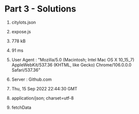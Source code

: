 # Part 3 - Solutions

1. citylots.json

2. expose.js

3. 778 kB
 
4. 91 ms

5. User Agent : "Mozilla/5.0 (Macintosh; Intel Mac OS X 10_15_7) AppleWebKit/537.36 (KHTML, like Gecko) Chrome/106.0.0.0 Safari/537.36"

6. Server : Github.com

7. Thu, 15 Sep 2022 22:44:30 GMT	

8. application/json; charset=utf-8

9. fetchData